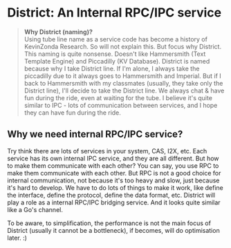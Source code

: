 # District: An Internal RPC/IPC service

> **Why District (naming)?**  
> Using tube line name as a service code has become a history of KevinZonda Research. So will not explain this. But focus why District.  
> This naming is quite nonsense. Doesn't like Hammersmith (Text Template Engine) and Piccadilly (KV Database). District is named because why I take District line. If I'm alone, I always take the piccadilly due to it always goes to Hammersmith and Imperial. But if I back to Hammersmith with my classmates (usually, they take only the District line), I'll decide to take the District line. We always chat & have fun during the ride, even at waiting for the tube. I believe it's quite similar to IPC - lots of communication between services, and I hope they can have fun during the ride.

## Why we need internal RPC/IPC service?

Try think there are lots of services in your system, CAS, I2X, etc. Each service has its own internal IPC service, and they are all different. But how to make them communicate with each other? You can say, you use RPC to make them communicate with each other. But RPC is not a good choice for internal communication, not because it's too heavy and slow, just because it's hard to develop. We have to do lots of things to make it work, like define the interface, define the protocol, define the data format, etc. District will play a role as a internal RPC/IPC bridging service. And it looks quite similar like a Go's channel.

To be aware, to simplification, the performance is not the main focus of District (usually it cannot be a bottleneck), if becomes, will do optimisation later. :)